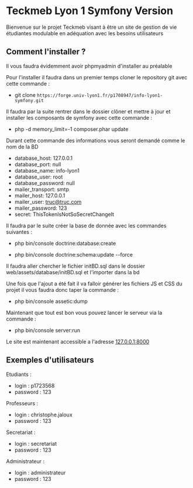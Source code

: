 Teckmeb Lyon 1 Symfony Version
==============================

Bienvenue sur le projet Teckmeb visant à être un site de gestion de vie étudiantes modulable en adéquation avec les besoins utilisateurs

Comment l'installer ?
---------------------

Il vous faudra évidemment avoir phpmyadmin d'installer au préalable

Pour l'installer il faudra dans un premier temps cloner le repository git avec cette commande : 

* git clone `https://forge.univ-lyon1.fr/p1708947/info-lyon1-symfony.git`

Il faudra par la suite rentrer dans le dossier clôner et mettre à jour et installer les composants de symfony avec cette commande :

* php -d memory_limit=-1 composer.phar update

Durant cette commande des informations vous seront demandé comme le nom de la BD 

* database_host: 127.0.0.1
* database_port: null
* database_name: info-lyon1
* database_user: root
* database_password: null
* mailer_transport: smtp
* mailer_host: 127.0.0.1
* mailer_user: truc@truc.com
* mailer_password: 123
* secret: ThisTokenIsNotSoSecretChangeIt

Il faudra par le suite créer la base de donnée avec les commandes suivantes :

* php bin/console doctrine:database:create

* php bin/console doctrine:schema:update --force

Il faudra aller chercher le fichier initBD.sql dans le dossier web/assets/database/initBD.sql et l'importer dans la bd

Une fois que l'ajout a été fait il va falloir générer les fichiers JS et CSS du projet il vous faudra donc taper la commande :

* php bin/console assetic:dump

Maintenant que tout est bon vous pouvez lancer le serveur via la commande :

* php bin/console server:run

Le site est maintenant accessible a l'adresse [127.0.0.1:8000](http://127.0.0.1:8000)

Exemples d'utilisateurs
-----------------------

Etudiants :
  * login : p1723568
  * password : 123

Professeurs :
  * login : christophe.jaloux
  * password : 123

Secretariat :
  * login : secretariat
  * password : 123

Administrateur :
  * login : administrateur
  * password : 123

  
